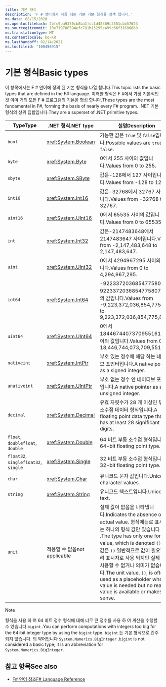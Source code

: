 ```yaml
---
title: 기본 형식
description: 'F # 언어에서 사용 되는 기본 기본 형식을 검색 합니다.'
ms.date: 08/15/2020
ms.openlocfilehash: 2bfc9ba9370cb8ba1fcc1d42369c2551cbb57623
ms.sourcegitcommit: 10e719780594efc781b15295e499c66f316068b8
ms.translationtype: MT
ms.contentlocale: ko-KR
ms.lasthandoff: 02/14/2021
ms.locfileid: "100456915"
---
```

# <a name="basic-types"></a><span data-ttu-id="132bb-103">기본 형식</span><span class="sxs-lookup"><span data-stu-id="132bb-103">Basic types</span></span>

<span data-ttu-id="132bb-104">이 항목에서는 F # 언어에 정의 된 기본 형식을 나열 합니다.</span><span class="sxs-lookup"><span data-stu-id="132bb-104">This topic lists the basic types that are defined in the F# language.</span></span> <span data-ttu-id="132bb-105">이러한 형식은 F #에서 가장 기본적인 것 이며 거의 모든 F # 프로그램의 기본을 형성 합니다.</span><span class="sxs-lookup"><span data-stu-id="132bb-105">These types are the most fundamental in F#, forming the basis of nearly every F# program.</span></span> <span data-ttu-id="132bb-106">.NET 기본 형식의 상위 집합입니다.</span><span class="sxs-lookup"><span data-stu-id="132bb-106">They are a superset of .NET primitive types.</span></span>

|<span data-ttu-id="132bb-107">Type</span><span class="sxs-lookup"><span data-stu-id="132bb-107">Type</span></span>|<span data-ttu-id="132bb-108">.NET 형식</span><span class="sxs-lookup"><span data-stu-id="132bb-108">.NET type</span></span>|<span data-ttu-id="132bb-109">설명</span><span class="sxs-lookup"><span data-stu-id="132bb-109">Description</span></span>|<span data-ttu-id="132bb-110">예</span><span class="sxs-lookup"><span data-stu-id="132bb-110">Example</span></span>|
|----|---------|-----------|-------|
|`bool`|<xref:System.Boolean>|<span data-ttu-id="132bb-111">가능한 값은 `true` 및 `false`입니다.</span><span class="sxs-lookup"><span data-stu-id="132bb-111">Possible values are `true` and `false`.</span></span>|`true`/`false`|
|`byte`|<xref:System.Byte>|<span data-ttu-id="132bb-112">0에서 255 사이의 값입니다.</span><span class="sxs-lookup"><span data-stu-id="132bb-112">Values from 0 to 255.</span></span>|`1uy`|
|`sbyte`|<xref:System.SByte>|<span data-ttu-id="132bb-113">값은-128에서 127 사이입니다.</span><span class="sxs-lookup"><span data-stu-id="132bb-113">Values from -128 to 127.</span></span>|`1y`|
|`int16`|<xref:System.Int16>|<span data-ttu-id="132bb-114">값은-32768에서 32767 사이입니다.</span><span class="sxs-lookup"><span data-stu-id="132bb-114">Values from -32768 to 32767.</span></span>|`1s`|
|`uint16`|<xref:System.UInt16>|<span data-ttu-id="132bb-115">0에서 65535 사이의 값입니다.</span><span class="sxs-lookup"><span data-stu-id="132bb-115">Values from 0 to 65535.</span></span>|`1us`|
|`int`|<xref:System.Int32>|<span data-ttu-id="132bb-116">값은-2147483648에서 2147483647 사이입니다.</span><span class="sxs-lookup"><span data-stu-id="132bb-116">Values from -2,147,483,648 to 2,147,483,647.</span></span>|`1`|
|`uint`|<xref:System.UInt32>|<span data-ttu-id="132bb-117">0에서 4294967295 사이의 값입니다.</span><span class="sxs-lookup"><span data-stu-id="132bb-117">Values from 0 to 4,294,967,295.</span></span>|`1u`|
|`int64`|<xref:System.Int64>|<span data-ttu-id="132bb-118">-9223372036854775808에서 9223372036854775807 까지의 값입니다.</span><span class="sxs-lookup"><span data-stu-id="132bb-118">Values from -9,223,372,036,854,775,808 to 9,223,372,036,854,775,807.</span></span>|`1L`|
|`uint64`|<xref:System.UInt64>|<span data-ttu-id="132bb-119">0에서 18446744073709551615 사이의 값입니다.</span><span class="sxs-lookup"><span data-stu-id="132bb-119">Values from 0 to 18,446,744,073,709,551,615.</span></span>|`1UL`|
|`nativeint`|<xref:System.IntPtr>|<span data-ttu-id="132bb-120">부호 있는 정수에 해당 하는 네이티브 포인터입니다.</span><span class="sxs-lookup"><span data-stu-id="132bb-120">A native pointer as a signed integer.</span></span>|`nativeint 1`|
|`unativeint`|<xref:System.UIntPtr>|<span data-ttu-id="132bb-121">부호 없는 정수 인 네이티브 포인터입니다.</span><span class="sxs-lookup"><span data-stu-id="132bb-121">A native pointer as an unsigned integer.</span></span>|`unativeint 1`|
|`decimal`|<xref:System.Decimal>|<span data-ttu-id="132bb-122">유효 자릿수가 28 개 이상인 부동 소수점 데이터 형식입니다.</span><span class="sxs-lookup"><span data-stu-id="132bb-122">A floating point data type that has at least 28 significant digits.</span></span>|`1.0`|
|<span data-ttu-id="132bb-123">`float`, `double`</span><span class="sxs-lookup"><span data-stu-id="132bb-123">`float`, `double`</span></span>|<xref:System.Double>|<span data-ttu-id="132bb-124">64 비트 부동 소수점 형식입니다.</span><span class="sxs-lookup"><span data-stu-id="132bb-124">A 64-bit floating point type.</span></span>|`1.0`|
|<span data-ttu-id="132bb-125">`float32`, `single`</span><span class="sxs-lookup"><span data-stu-id="132bb-125">`float32`, `single`</span></span>|<xref:System.Single>|<span data-ttu-id="132bb-126">32 비트 부동 소수점 형식입니다.</span><span class="sxs-lookup"><span data-stu-id="132bb-126">A 32-bit floating point type.</span></span>|`1.0f`|
|`char`|<xref:System.Char>|<span data-ttu-id="132bb-127">유니코드 문자 값입니다.</span><span class="sxs-lookup"><span data-stu-id="132bb-127">Unicode character values.</span></span>|`'c'`|
|`string`|<xref:System.String>|<span data-ttu-id="132bb-128">유니코드 텍스트입니다.</span><span class="sxs-lookup"><span data-stu-id="132bb-128">Unicode text.</span></span>|`"str"`|
|`unit`|<span data-ttu-id="132bb-129">적용할 수 없음</span><span class="sxs-lookup"><span data-stu-id="132bb-129">not applicable</span></span>|<span data-ttu-id="132bb-130">실제 값이 없음을 나타냅니다.</span><span class="sxs-lookup"><span data-stu-id="132bb-130">Indicates the absence of an actual value.</span></span> <span data-ttu-id="132bb-131">형식에는로 표시 되는 하나의 형식 값만 있습니다 `()` .</span><span class="sxs-lookup"><span data-stu-id="132bb-131">The type has only one formal value, which is denoted `()`.</span></span> <span data-ttu-id="132bb-132">단위 값은 `()` 일반적으로 값이 필요한 자리 표시자로 사용 되지만 실제 값을 사용할 수 없거나 의미가 없습니다.</span><span class="sxs-lookup"><span data-stu-id="132bb-132">The unit value, `()`, is often used as a placeholder where a value is needed but no real value is available or makes sense.</span></span>|`()`|

> [!NOTE]
> <span data-ttu-id="132bb-133">형식을 사용 하 여 64 비트 정수 형식에 대해 너무 큰 정수를 사용 하 여 계산을 수행할 수 있습니다 `bigint` .</span><span class="sxs-lookup"><span data-stu-id="132bb-133">You can perform computations with integers too big for the 64-bit integer type by using the `bigint` type.</span></span> <span data-ttu-id="132bb-134">`bigint` 는 기본 형식으로 간주 되지 않습니다. 의 약어입니다 `System.Numerics.BigInteger` .</span><span class="sxs-lookup"><span data-stu-id="132bb-134">`bigint` is not considered a basic type; it is an abbreviation for `System.Numerics.BigInteger`.</span></span>

## <a name="see-also"></a><span data-ttu-id="132bb-135">참고 항목</span><span class="sxs-lookup"><span data-stu-id="132bb-135">See also</span></span>

- [<span data-ttu-id="132bb-136">F# 언어 참조</span><span class="sxs-lookup"><span data-stu-id="132bb-136">F# Language Reference</span></span>](index.md)
